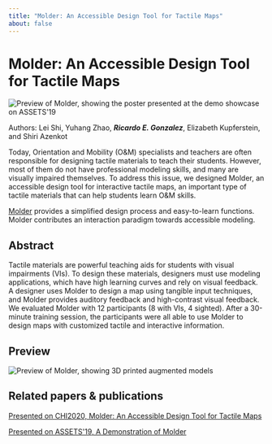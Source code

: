 ```yaml
---
title: "Molder: An Accessible Design Tool for Tactile Maps"
about: false
---
```

# Molder: An Accessible Design Tool for Tactile Maps

![Preview of Molder, showing the poster presented at the demo showcase on ASSETS'19]({{site.url}}{{site.baseurl}}/src/assets/img/molder/demo_molder.jpg)

Authors: Lei Shi, Yuhang Zhao, ***Ricardo E. Gonzalez***, Elizabeth Kupferstein, and Shiri Azenkot

Today, Orientation and Mobility (O&M) specialists and teachers are often responsible for designing tactile materials to teach their students. However, most of them do not have professional modeling skills, and many are visually impaired themselves. To address this issue, we designed Molder, an accessible design tool for interactive tactile maps, an important type of tactile materials that can help students learn O&M skills.

[Molder](https://dl.acm.org/doi/10.1145/3313831.3376431) provides a simplified design process and easy-to-learn functions. Molder contributes an interaction paradigm towards accessible modeling.

## Abstract

Tactile materials are powerful teaching aids for students with visual impairments (VIs). To design these materials, designers must use modeling applications, which have high learning curves and rely on visual feedback.  A designer uses Molder to design a map using tangible input techniques, and Molder provides auditory feedback and high-contrast visual feedback. We evaluated Molder with 12 participants (8 with VIs, 4 sighted). After a 30-minute training session, the participants were all able to use Molder to design maps with customized tactile and interactive information.

## Preview
![Preview of Molder, showing 3D printed augmented models]({{site.url}}{{site.baseurl}}/src/assets/img/molder/molder_demo.png)



## Related papers & publications
[Presented on CHI2020, Molder: An Accessible Design Tool for Tactile Maps ](https://dl.acm.org/doi/10.1145/3313831.3376431)

[Presented on ASSETS'19, A Demonstration of Molder](https://dl.acm.org/citation.cfm?id=3354594&dl=ACM&coll=DL)

